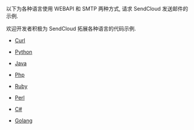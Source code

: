 
以下为各种语言使用 WEBAPI 和 SMTP 两种方式, 请求 SendCloud 发送邮件的示例.

欢迎开发者积极为 SendCloud 拓展各种语言的代码示例.

* [Curl](code/curl.md)

* [Python](code/python.md)

* [Java](code/java.md)

* [Php](code/php.md)

* [Ruby](code/ruby.md)

* [Perl](code/perl.md)

* [C#](code/csharp.md)

* [Golang](code/golang.md)
    


